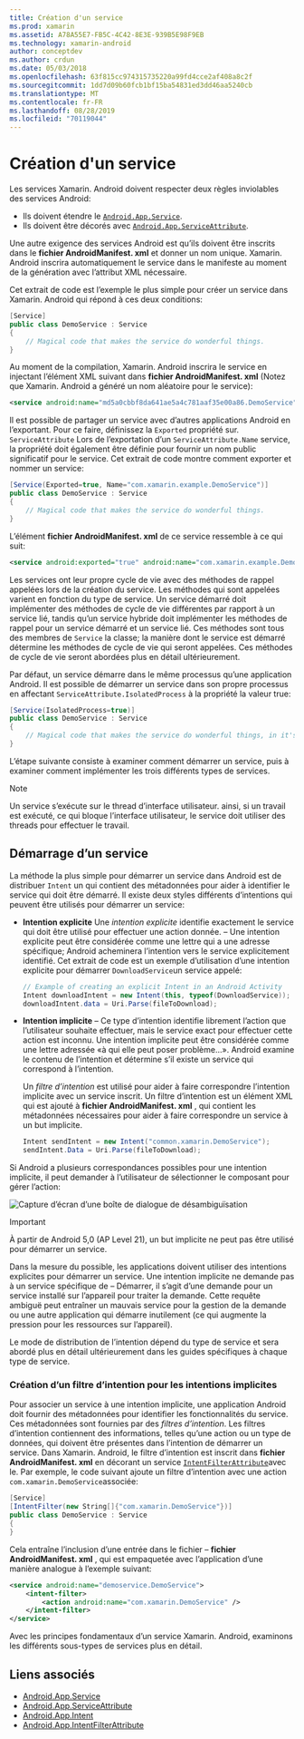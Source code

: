 ```yaml
---
title: Création d'un service
ms.prod: xamarin
ms.assetid: A78A55E7-FB5C-4C42-8E3E-939B5E98F9EB
ms.technology: xamarin-android
author: conceptdev
ms.author: crdun
ms.date: 05/03/2018
ms.openlocfilehash: 63f815cc974315735220a99fd4cce2af408a8c2f
ms.sourcegitcommit: 1dd7d09b60fcb1bf15ba54831ed3dd46aa5240cb
ms.translationtype: MT
ms.contentlocale: fr-FR
ms.lasthandoff: 08/28/2019
ms.locfileid: "70119044"
---
```

# <a name="creating-a-service"></a>Création d'un service

Les services Xamarin. Android doivent respecter deux règles inviolables des services Android:

- Ils doivent étendre le [`Android.App.Service`](xref:Android.App.Service).
- Ils doivent être décorés avec [`Android.App.ServiceAttribute`](xref:Android.App.ServiceAttribute).

Une autre exigence des services Android est qu’ils doivent être inscrits dans le **fichier AndroidManifest. xml** et donner un nom unique. Xamarin. Android inscrira automatiquement le service dans le manifeste au moment de la génération avec l’attribut XML nécessaire.

Cet extrait de code est l’exemple le plus simple pour créer un service dans Xamarin. Android qui répond à ces deux conditions:  

```csharp
[Service]
public class DemoService : Service
{
    // Magical code that makes the service do wonderful things.
}
```

Au moment de la compilation, Xamarin. Android inscrira le service en injectant l’élément XML suivant dans **fichier AndroidManifest. xml** (Notez que Xamarin. Android a généré un nom aléatoire pour le service):

```xml
<service android:name="md5a0cbbf8da641ae5a4c781aaf35e00a86.DemoService" />
```

Il est possible de partager un service avec d’autres applications Android en l’exportant. Pour ce faire, définissez la `Exported` propriété sur. `ServiceAttribute` Lors de l’exportation d’un `ServiceAttribute.Name` service, la propriété doit également être définie pour fournir un nom public significatif pour le service. Cet extrait de code montre comment exporter et nommer un service:

```csharp
[Service(Exported=true, Name="com.xamarin.example.DemoService")]
public class DemoService : Service
{
    // Magical code that makes the service do wonderful things.
}
```

L’élément **fichier AndroidManifest. xml** de ce service ressemble à ce qui suit:

```xml
<service android:exported="true" android:name="com.xamarin.example.DemoService" />
```

Les services ont leur propre cycle de vie avec des méthodes de rappel appelées lors de la création du service. Les méthodes qui sont appelées varient en fonction du type de service. Un service démarré doit implémenter des méthodes de cycle de vie différentes par rapport à un service lié, tandis qu’un service hybride doit implémenter les méthodes de rappel pour un service démarré et un service lié. Ces méthodes sont tous des membres de `Service` la classe; la manière dont le service est démarré détermine les méthodes de cycle de vie qui seront appelées. Ces méthodes de cycle de vie seront abordées plus en détail ultérieurement.

Par défaut, un service démarre dans le même processus qu’une application Android. Il est possible de démarrer un service dans son propre processus en affectant `ServiceAttribute.IsolatedProcess` à la propriété la valeur true:

```csharp
[Service(IsolatedProcess=true)]
public class DemoService : Service
{
    // Magical code that makes the service do wonderful things, in it's own process!
}
```

L’étape suivante consiste à examiner comment démarrer un service, puis à examiner comment implémenter les trois différents types de services.

> [!NOTE]
> Un service s’exécute sur le thread d’interface utilisateur. ainsi, si un travail est exécuté, ce qui bloque l’interface utilisateur, le service doit utiliser des threads pour effectuer le travail.

## <a name="starting-a-service"></a>Démarrage d’un service

La méthode la plus simple pour démarrer un service dans Android est de distribuer `Intent` un qui contient des métadonnées pour aider à identifier le service qui doit être démarré. Il existe deux styles différents d’intentions qui peuvent être utilisés pour démarrer un service:

- **Intention explicite** Une _intention explicite_ identifie exactement le service qui doit être utilisé pour effectuer une action donnée. &ndash; Une intention explicite peut être considérée comme une lettre qui a une adresse spécifique; Android acheminera l’intention vers le service explicitement identifié. Cet extrait de code est un exemple d’utilisation d’une intention explicite pour démarrer `DownloadService`un service appelé:

    ```csharp
    // Example of creating an explicit Intent in an Android Activity
    Intent downloadIntent = new Intent(this, typeof(DownloadService));
    downloadIntent.data = Uri.Parse(fileToDownload);
    ```

- **Intention implicite** &ndash; Ce type d’intention identifie librement l’action que l’utilisateur souhaite effectuer, mais le service exact pour effectuer cette action est inconnu. Une intention implicite peut être considérée comme une lettre adressée «à qui elle peut poser problème...».
    Android examine le contenu de l’intention et détermine s’il existe un service qui correspond à l’intention.

    Un _filtre d’intention_ est utilisé pour aider à faire correspondre l’intention implicite avec un service inscrit. Un filtre d’intention est un élément XML qui est ajouté à **fichier AndroidManifest. xml** , qui contient les métadonnées nécessaires pour aider à faire correspondre un service à un but implicite.

    ```csharp
    Intent sendIntent = new Intent("common.xamarin.DemoService");
    sendIntent.Data = Uri.Parse(fileToDownload);
    ```

Si Android a plusieurs correspondances possibles pour une intention implicite, il peut demander à l’utilisateur de sélectionner le composant pour gérer l’action:

![Capture d’écran d’une boîte de dialogue de désambiguïsation](images/creating-a-service-01.png "Capture d’écran d’une boîte de dialogue de désambiguïsation")

> [!IMPORTANT]
> À partir de Android 5,0 (AP Level 21), un but implicite ne peut pas être utilisé pour démarrer un service.

Dans la mesure du possible, les applications doivent utiliser des intentions explicites pour démarrer un service. Une intention implicite ne demande pas à un service spécifique de &ndash; Démarrer, il s’agit d’une demande pour un service installé sur l’appareil pour traiter la demande. Cette requête ambiguë peut entraîner un mauvais service pour la gestion de la demande ou une autre application qui démarre inutilement (ce qui augmente la pression pour les ressources sur l’appareil).

Le mode de distribution de l’intention dépend du type de service et sera abordé plus en détail ultérieurement dans les guides spécifiques à chaque type de service.


### <a name="creating-an-intent-filter-for-implicit-intents"></a>Création d’un filtre d’intention pour les intentions implicites

Pour associer un service à une intention implicite, une application Android doit fournir des métadonnées pour identifier les fonctionnalités du service. Ces métadonnées sont fournies par des _filtres d’intention_. Les filtres d’intention contiennent des informations, telles qu’une action ou un type de données, qui doivent être présentes dans l’intention de démarrer un service. Dans Xamarin. Android, le filtre d’intention est inscrit dans **fichier AndroidManifest. xml** en décorant un service [`IntentFilterAttribute`](xref:Android.App.IntentFilterAttribute)avec le. Par exemple, le code suivant ajoute un filtre d’intention avec une action `com.xamarin.DemoService`associée:

```csharp
[Service]
[IntentFilter(new String[]{"com.xamarin.DemoService"})]
public class DemoService : Service
{
}
```

Cela entraîne l’inclusion d’une entrée dans le fichier &ndash; **fichier AndroidManifest. xml** , qui est empaquetée avec l’application d’une manière analogue à l’exemple suivant:

```xml
<service android:name="demoservice.DemoService">
    <intent-filter>
        <action android:name="com.xamarin.DemoService" />
    </intent-filter>
</service>
```

Avec les principes fondamentaux d’un service Xamarin. Android, examinons les différents sous-types de services plus en détail.


## <a name="related-links"></a>Liens associés

- [Android.App.Service](xref:Android.App.Service)
- [Android.App.ServiceAttribute](xref:Android.App.ServiceAttribute)
- [Android.App.Intent](xref:Android.Content.Intent)
- [Android.App.IntentFilterAttribute](xref:Android.App.IntentFilterAttribute)
